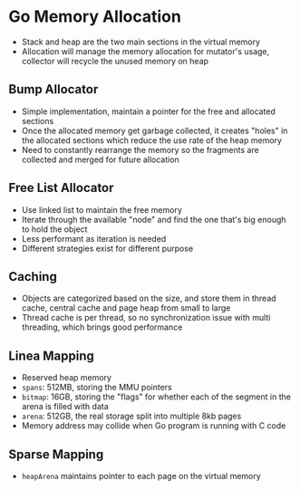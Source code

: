 # Go Memory Allocation

- Stack and heap are the two main sections in the virtual memory
- Allocation will manage the memory allocation for mutator's usage, collector will recycle the unused memory on heap

## Bump Allocator
- Simple implementation, maintain a pointer for the free and allocated sections
- Once the allocated memory get garbage collected, it creates "holes" in the allocated sections which reduce the use rate of the heap memory
- Need to constantly rearrange the memory so the fragments are collected and merged for future allocation

## Free List Allocator
- Use linked list to maintain the free memory
- Iterate through the available "node" and find the one that's big enough to hold the object
- Less performant as iteration is needed
- Different strategies exist for different purpose

## Caching
- Objects are categorized based on the size, and store them in thread cache, central cache and page heap from small to large
- Thread cache is per thread, so no synchronization issue with multi threading, which brings good performance

## Linea Mapping
- Reserved heap memory
- `spans`: 512MB, storing the MMU pointers
- `bitmap`: 16GB, storing the "flags" for whether each of the segment in the arena is filled with data
- `arena`: 512GB, the real storage split into multiple 8kb pages
- Memory address may collide when Go program is running with C code

## Sparse Mapping
- `heapArena` maintains pointer to each page on the virtual memory
